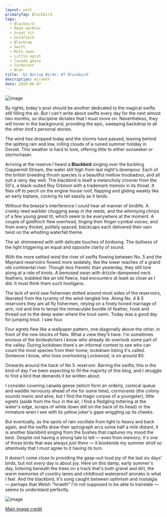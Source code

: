 ```yaml
---
layout: post
primaryTag: Blackbird
tags:
  - Blackbird
  - Reed warbler
  - Great tit
  - Goldfinch
  - Blackcap
  - Swift
  - Mute swan
  - Little egret
  - Canada goose
  - Cormorant
  - Wren
title: '61 Boring Birds: #7 Blackbird'
description: Hiraeth
date: 2020-06-07
---
```

![image](/assets/img/blackbird.jpg)

By rights, today's post should be another dedicated to the magical swifts still filling the air. But I can't write about swifts every day for the next almost two months, so discipline dictates that I must move on. Nevertheless, they will hover in the background, providing the epic, sweeping backdrop to all the other bird's personal stories. 

The wind has dropped today and the storms have passed, leaving behind the spitting rain and low, rolling clouds of a ruined summer holiday in Dorset. This weather is hard to love, offering little to either sunseeker or stormchaser. 

Arriving at the reserve I heard a **Blackbird** singing over the burbling Coppermill Stream, the water still high from last night's downpour. Each of the british breeding thrush species is a beautiful mellow troubadour, and all suit a rainy day well. The blackbird is itself a melancholy crooner from the 50's, a black-suited Roy Orbison with a trademark tremolo in its throat. It flies off to perch on the engine house roof, flapping and gliding weakly like an early biplane, cocking its tail sassily as it lands.

Without the breeze's interference I could hear all manner of birdlife. A cranky reed warbler chugging away in the reeds, and the whinnying chirps of a few young great tit, which seem to be everywhere at the moment. A couple of goldfinch flew overhead, tinging their finger-cymbal voices, and from every thicket, politely spaced, blackcaps each delivered their own twist on the whistling waterfall theme. 

The air shimmered with with delicate touches of birdsong. The dullness of the light triggering an equal and opposite clarity of sound.

With the more settled wind the river of swifts flowing between No. 5 and the Maynard reservoirs flowed more sedately, like the lower reaches of a grand old continental river. Though less frenetic than yesterday, they still tore along at a rate of knots. A bemused swan with drizzle-dampened neck feathers, bobbled like an old fleece, had encounters at least as close as I did. It must think them such hooligans.

The lack of wind saw fishermen dotted around most sides of the reservoirs, liberated from the tyranny of the wind-tangled line. Along No. 4 & 5 reservoirs they are all fly fishermen, relying on a finely honed marriage of arm, rod and line to tempt the immaculate bundle of feather, hook and thread out to the deep water where the trout swim. Today was a good day for jumping trout. I saw four. 

Four egrets flew like a wallpaper pattern, one diagonally above the other, in front of the new blocks of flats. What a view they'll have. I'm sometimes envious of the birdwatchers I know who already do overlook some part of the valley. During lockdown there's an informal contest to see who can count the most species from their home; lockdown listing it's called. Someone I know, who lives overlooking Lockwood, is on around 80.

Onwards around the back of No 5. reservoir. Barring the swifts, this is the kind of day I've been expecting to fill the majority of this blog, and I struggle to find a bird that demands it be written about.

I consider covering canada geese (which form an orderly, comical queue and waddle nervously ahead of me for some time), cormorants (the colony sounds manic and alive, but I find the tragic corpse of a youngster), little egrets (aside from the four in the air, I find a fledgling tottering at the water's edge, scraps of white down still on the back of its head) or the immature wren I see with its yellow joker's gape wriggling up its cheeks.

But eventually, as the spots of rain oscillate from light to heavy and back again, and the swifts draw their spirograph arcs some half a mile distant, it is another blackbird singing from the bushes that captures my mood the best. Despite not having a strong tale to tell &mdash; even from memory; it's one of those birds that was always _just there_ &mdash; it bookends my summer stroll so attentively that I must agree to it having its turn.

It doesn't come close to providing the gasp-out-loud joy of the last six days' birds, but not _every_ day is about joy. Here on this damp, early summer's day, loitering beneath the trees on a track that's both gravel and dirt, the warm memories of country lanes and childhood waterproof anoraks is what I feel. And the blackbird, it's song caught between optimism and nostalgia &mdash; perhaps that Welsh "hiraeth" I'm not supposed to be able to translate &mdash; seems to understand perfectly.

![image](/assets/img/east-warwick-7-6.jpg)

[Main image credit](https://commons.wikimedia.org/wiki/File:Blackbird_singing_(16662157623).jpg)
